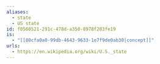 ```yaml
---
aliases:
  - state
  - US state
id: f0560521-291c-478d-a350-8978f203fe19
is:
  - "[[80cfa0a0-99db-4643-9633-1e7f9de0ab30|concept]]"
urls:
  - https://en.wikipedia.org/wiki/U.S._state
---
```

